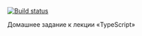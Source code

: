 [![Build status](https://ci.appveyor.com/api/projects/status/ws1uap10yswmhih5/branch/master?svg=true)](https://ci.appveyor.com/project/NazarovAn/ajs-hw12-typescript/branch/master)

Домашнее задание к лекции «TypeScript»